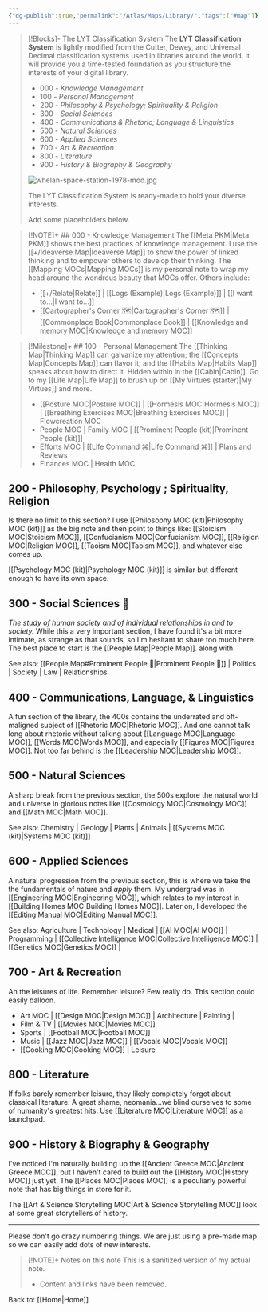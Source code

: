 ```yaml
---
{"dg-publish":true,"permalink":"/Atlas/Maps/Library/","tags":["#map"]}
---
```


> [!Blocks]- The LYT Classification System
> The **LYT Classification System** is lightly modified from the Cutter, Dewey, and Universal Decimal classification systems used in libraries around the world. It will provide you a time-tested foundation as you structure the interests of your digital library.
> - 000 - *Knowledge Management*
> - 100  - *Personal Management*
> - 200 - *Philosophy & Psychology; Spirituality & Religion*
> - 300 - *Social Sciences*
> - 400 - *Communications & Rhetoric; Language & Linguistics*
> - 500 - *Natural Sciences*
> - 600 - *Applied Sciences*
> - 700 - *Art & Recreation*
> - 800 - *Literature*
> - 900 - *History & Biography & Geography*
> 
> ![whelan-space-station-1978-mod.jpg](/img/user/Atlas/Utilities/Images/whelan-space-station-1978-mod.jpg)
> 
> The LYT Classification System is ready-made to hold your diverse interests. 
> 
> Add some placeholders below. 

> [!NOTE]+ ## 000 - Knowledge Management
> The [[Meta PKM\|Meta PKM]] shows the best practices of knowledge management. I use the [[+/Ideaverse Map\|Ideaverse Map]] to show the power of linked thinking and to empower others to develop their thinking. The [[Mapping MOCs\|Mapping MOCs]] is my personal note to wrap my head around the wondrous beauty that MOCs offer. Others include:
> 
> - [[+/Relate\|Relate]] | [[Logs (Example)\|Logs (Example)]] |  [[I want to...\|I want to...]]
> - [[Cartographer's Corner 🗺\|Cartographer's Corner 🗺]] | [[Commonplace Book\|Commonplace Book]] |  [[Knowledge and memory MOC\|Knowledge and memory MOC]]

> [!Milestone]+ ## 100 - Personal Management
> The [[Thinking Map\|Thinking Map]] can galvanize my attention; the [[Concepts Map\|Concepts Map]] can flavor it; and the [[Habits Map\|Habits Map]] speaks about how to direct it. Hidden within in the [[Cabin\|Cabin]]. Go to my [[Life Map\|Life Map]] to brush up on [[My Virtues (starter)\|My Virtues]] and more.
> 
> - [[Posture MOC\|Posture MOC]] | [[Hormesis MOC\|Hormesis MOC]] | [[Breathing Exercises MOC\|Breathing Exercises MOC]] | Flowcreation MOC
> - People MOC | Family MOC | [[Prominent People (kit)\|Prominent People (kit)]]
> - Efforts MOC | [[Life Command ⌘\|Life Command ⌘]] | Plans and Reviews
> - Finances MOC | Health MOC

## 200 - Philosophy, Psychology ; Spirituality, Religion
Is there no limit to this section? I use [[Philosophy MOC (kit)\|Philosophy MOC (kit)]] as the big note and then point to things like: [[Stoicism MOC\|Stoicism MOC]], [[Confucianism MOC\|Confucianism MOC]], [[Religion MOC\|Religion MOC]], [[Taoism MOC\|Taoism MOC]], and whatever else comes up.

[[Psychology MOC (kit)\|Psychology MOC (kit)]] is similar but different enough to have its own space.

## 300 - Social Sciences 👥
*The study of human society and of individual relationships in and to society.*
While this a very important section, I have found it's a bit more intimate, as strange as that sounds, so I'm hesitant to share too much here. The best place to start is the [[People Map\|People Map]]. along with.

See also: [[People Map#Prominent People 🌋\|Prominent People 🌋]] | Politics | Society | Law | Relationships

## 400 - Communications, Language, & Linguistics
A fun section of the library, the 400s contains the underrated and oft-maligned subject of [[Rhetoric MOC\|Rhetoric MOC]]. And one cannot talk long about rhetoric without talking about [[Language MOC\|Language MOC]], [[Words MOC\|Words MOC]], and especially [[Figures MOC\|Figures MOC]]. Not too far behind is the [[Leadership MOC\|Leadership MOC]].

## 500 - Natural Sciences
A sharp break from the previous section, the 500s explore the natural world and universe in glorious notes like [[Cosmology MOC\|Cosmology MOC]] and [[Math MOC\|Math MOC]]. 

See also: Chemistry | Geology | Plants | Animals | [[Systems MOC (kit)\|Systems MOC (kit)]]

## 600 - Applied Sciences
A natural progression from the previous section, this is where we take the the fundamentals of nature and *apply* them. My undergrad was in [[Engineering MOC\|Engineering MOC]], which relates to my interest in [[Building Homes MOC\|Building Homes MOC]]. Later on, I developed the [[Editing Manual MOC\|Editing Manual MOC]].

See also: Agriculture | Technology | Medical | [[AI MOC\|AI MOC]] | Programming | [[Collective Intelligence MOC\|Collective Intelligence MOC]] | [[Genetics MOC\|Genetics MOC]] | 

## 700 - Art & Recreation
Ah the leisures of life. Remember leisure? Few really do. This section could easily balloon. 

- Art MOC | [[Design MOC\|Design MOC]] | Architecture | Painting | 
- Film & TV | [[Movies MOC\|Movies MOC]] 
- Sports | [[Football MOC\|Football MOC]] 
- Music | [[Jazz MOC\|Jazz MOC]] | [[Vocals MOC\|Vocals MOC]] 
- [[Cooking MOC\|Cooking MOC]] | Leisure 

## 800 - Literature
If folks barely remember leisure, they likely completely forgot about classical literature. A great shame, neomania...we blind ourselves to some of humanity's greatest hits. Use [[Literature MOC\|Literature MOC]] as a launchpad.

## 900 - History & Biography & Geography
I've noticed I'm naturally building up the [[Ancient Greece MOC\|Ancient Greece MOC]], but I haven't cared to build out the [[History MOC\|History MOC]] just yet. The [[Places MOC\|Places MOC]] is a peculiarly powerful note that has big things in store for it.

The [[Art & Science Storytelling MOC\|Art & Science Storytelling MOC]] look at some great storytellers of history. 

---

Please don't go crazy numbering things. We are just using a pre-made map so we can easily add dots of new interests. 

> [!NOTE]+ Notes on this note
> This is a sanitized version of my actual note. 
> - Content and links have been removed.

Back to: [[Home\|Home]]